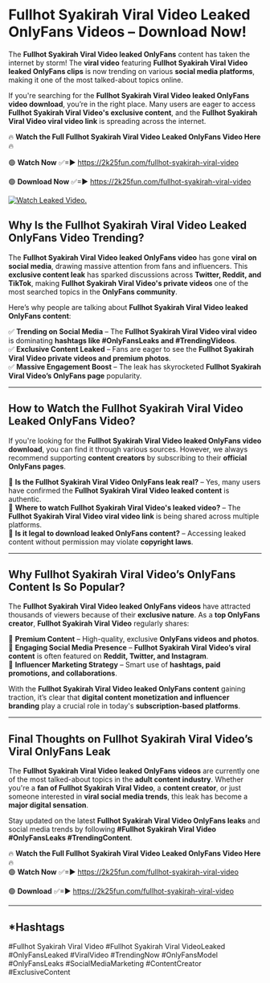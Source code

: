 # Fullhot Syakirah Viral Video Leaked OnlyFans Videos – Download Now!

The **Fullhot Syakirah Viral Video leaked OnlyFans** content has taken the internet by storm! The **viral video** featuring **Fullhot Syakirah Viral Video leaked OnlyFans clips** is now trending on various **social media platforms**, making it one of the most talked-about topics online.  

If you're searching for the **Fullhot Syakirah Viral Video leaked OnlyFans video download**, you’re in the right place. Many users are eager to access **Fullhot Syakirah Viral Video's exclusive content**, and the **Fullhot Syakirah Viral Video viral video link** is spreading across the internet.  

🔥 **Watch the Full Fullhot Syakirah Viral Video Leaked OnlyFans Video Here** 🔥  

🟢 **Watch Now** ✅=► https://2k25fun.com/fullhot-syakirah-viral-video

🟢 **Download Now** ✅=► https://2k25fun.com/fullhot-syakirah-viral-video

[![Watch Leaked Video.](https://miro.medium.com/v2/resize:fit:828/format:webp/1*cilzJN44JGOrTw9NJCrNHA.gif "Watch Leaked Video")](https://2k25fun.com/fullhot-syakirah-viral-video)

## **Why Is the Fullhot Syakirah Viral Video Leaked OnlyFans Video Trending?**  

The **Fullhot Syakirah Viral Video leaked OnlyFans video** has gone **viral on social media**, drawing massive attention from fans and influencers. This **exclusive content leak** has sparked discussions across **Twitter, Reddit, and TikTok**, making **Fullhot Syakirah Viral Video's private videos** one of the most searched topics in the **OnlyFans community**.  

Here’s why people are talking about **Fullhot Syakirah Viral Video leaked OnlyFans content**:  

✅ **Trending on Social Media** – The **Fullhot Syakirah Viral Video viral video** is dominating **hashtags like #OnlyFansLeaks and #TrendingVideos**.  
✅ **Exclusive Content Leaked** – Fans are eager to see the **Fullhot Syakirah Viral Video private videos and premium photos**.  
✅ **Massive Engagement Boost** – The leak has skyrocketed **Fullhot Syakirah Viral Video’s OnlyFans page** popularity.  

---

## **How to Watch the Fullhot Syakirah Viral Video Leaked OnlyFans Video?**  

If you're looking for the **Fullhot Syakirah Viral Video leaked OnlyFans video download**, you can find it through various sources. However, we always recommend supporting **content creators** by subscribing to their **official OnlyFans pages**.  

🔹 **Is the Fullhot Syakirah Viral Video OnlyFans leak real?** – Yes, many users have confirmed the **Fullhot Syakirah Viral Video leaked content** is authentic.  
🔹 **Where to watch Fullhot Syakirah Viral Video's leaked video?** – The **Fullhot Syakirah Viral Video viral video link** is being shared across multiple platforms.  
🔹 **Is it legal to download leaked OnlyFans content?** – Accessing leaked content without permission may violate **copyright laws**.  

---

## **Why Fullhot Syakirah Viral Video’s OnlyFans Content Is So Popular?**  

The **Fullhot Syakirah Viral Video leaked OnlyFans videos** have attracted thousands of viewers because of their **exclusive nature**. As a **top OnlyFans creator**, **Fullhot Syakirah Viral Video** regularly shares:  

📌 **Premium Content** – High-quality, exclusive **OnlyFans videos and photos**.  
📌 **Engaging Social Media Presence** – **Fullhot Syakirah Viral Video’s viral content** is often featured on **Reddit, Twitter, and Instagram**.  
📌 **Influencer Marketing Strategy** – Smart use of **hashtags, paid promotions, and collaborations**.  

With the **Fullhot Syakirah Viral Video leaked OnlyFans content** gaining traction, it’s clear that **digital content monetization and influencer branding** play a crucial role in today's **subscription-based platforms**.  

---

## **Final Thoughts on Fullhot Syakirah Viral Video’s Viral OnlyFans Leak**  

The **Fullhot Syakirah Viral Video leaked OnlyFans videos** are currently one of the most talked-about topics in the **adult content industry**. Whether you're a **fan of Fullhot Syakirah Viral Video**, a **content creator**, or just someone interested in **viral social media trends**, this leak has become a **major digital sensation**.  

Stay updated on the latest **Fullhot Syakirah Viral Video OnlyFans leaks** and social media trends by following **#Fullhot Syakirah Viral Video #OnlyFansLeaks #TrendingContent**.  

🔥 **Watch the Full Fullhot Syakirah Viral Video Leaked OnlyFans Video Here** 🔥  
🟢 **Watch Now** ✅=► https://2k25fun.com/fullhot-syakirah-viral-video

🟢 **Download** ✅=► https://2k25fun.com/fullhot-syakirah-viral-video

---

## *Hashtags
#Fullhot Syakirah Viral Video #Fullhot Syakirah Viral VideoLeaked #OnlyFansLeaked #ViralVideo #TrendingNow #OnlyFansModel #OnlyFansLeaks #SocialMediaMarketing #ContentCreator #ExclusiveContent  